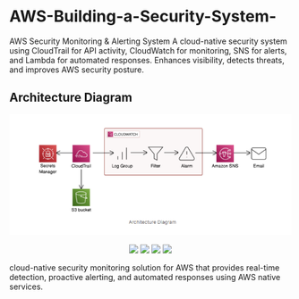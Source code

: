 # AWS-Building-a-Security-System-
AWS Security Monitoring &amp; Alerting System A cloud-native security system using CloudTrail for API activity, CloudWatch for monitoring, SNS for alerts, and Lambda for automated responses. Enhances visibility, detects threats, and improves AWS security posture.

## Architecture Diagram  
</p>
<p align="center">
  
  ![AWS-Building-a-Security-System](./Diagram/Architecture.png)

</P>
</p> 

<p align="center">
  <img src="https://img.shields.io/badge/AWS-Security-orange?logo=amazon-aws&logo" />
  <img src="https://img.shields.io/badge/Monitoring-CloudWatch-blue?logo=amazon-aws&logo" />
  <img src="https://img.shields.io/badge/Status-Active-success?style=flat://img.shields.io/badge/Licensetributions" />
  <img src="https://img.shields.io/badge/Contributions-Welcome-brightgreen?style"/>
</p>
cloud-native security monitoring solution for AWS that provides real-time detection, proactive alerting, and automated responses using AWS native services.

